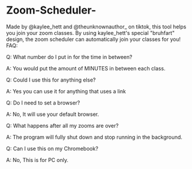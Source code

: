 # Zoom-Scheduler-
Made by @kaylee_hett and @theunknownauthor_ on tiktok, this tool helps you join your zoom classes. By using kaylee_hett's special "bruhfart" design, the zoom scheduler can automatically join your classes for you! 
FAQ:  

Q: What number do I put in for the time in between? 

A: You would put the amount of MINUTES in between each class.  


Q: Could I use this for anything else? 

A: Yes you can use it for anything that uses a link  


Q: Do I need to set a browser? 

A: No, It will use your default browser.

Q: What happens after all my zooms are over?

A: The program will fully shut down and stop running in the background.

Q: Can I use this on my Chromebook?

A: No, This is for PC only.

